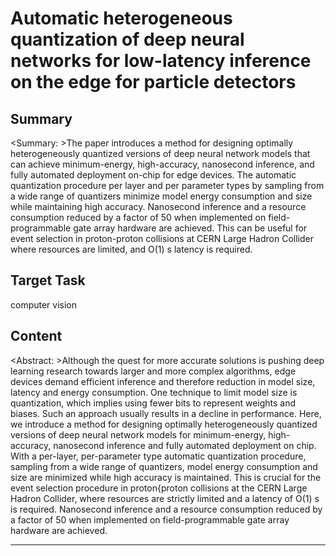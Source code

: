 # Automatic heterogeneous quantization of deep neural networks for low-latency inference on the edge for particle detectors

## Summary

<Summary: >The paper introduces a method for designing optimally heterogeneously quantized versions of deep neural network models that can achieve minimum-energy, high-accuracy, nanosecond inference, and fully automated deployment on-chip for edge devices. The automatic quantization procedure per layer and per parameter types by sampling from a wide range of quantizers minimize model energy consumption and size while maintaining high accuracy. Nanosecond inference and a resource consumption reduced by a factor of 50 when implemented on field-programmable gate array hardware are achieved. This can be useful for event selection in proton-proton collisions at CERN Large Hadron Collider where resources are limited, and O(1) s latency is required.


## Target Task

computer vision

## Content

<Abstract: >Although the quest for more accurate solutions is pushing deep learning research towards larger and more complex algorithms, edge devices demand efficient inference and therefore reduction in model size, latency and energy consumption. One technique to limit model size is quantization, which implies using fewer bits to represent weights and biases. Such an approach usually results in a decline in performance. Here, we introduce a method for designing optimally heterogeneously quantized versions of deep neural network models for minimum-energy, high-accuracy, nanosecond inference and fully automated deployment on chip. With a per-layer, per-parameter type automatic quantization procedure, sampling from a wide range of quantizers, model energy consumption and size are minimized while high accuracy is maintained. This is crucial for the event selection procedure in proton{proton collisions at the CERN Large Hadron Collider, where resources are strictly limited and a latency of O(1) s is required. Nanosecond inference and a resource consumption reduced by a factor of 50 when implemented on field-programmable gate array hardware are achieved.



---

